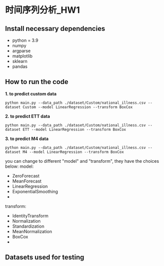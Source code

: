 # 时间序列分析_HW1
## Install necessary dependencies
- python = 3.9
- numpy
- argparse
- matplotlib
- sklearn
- pandas

## How to run the code
**1. to predict custom data**
```
python main.py --data_path ./dataset/Custom/national_illness.csv --dataset Custom --model LinearRegression --transform BoxCox
```
**2. to predict ETT data**
```
python main.py --data_path ./dataset/Custom/national_illness.csv --dataset ETT --model LinearRegression --transform BoxCox
```

**3. to predict M4 data**
```
python main.py --data_path ./dataset/Custom/national_illness.csv --dataset M4 --model LinearRegression --transform BoxCox
```

you can change to different "model" and "transform", they have the choices below:
model:
- ZeroForecast
- MeanForecast
- LinearRegression
- ExponentialSmoothing
- 
transform:
- IdentityTransform
- Normalization
- Standardization
- MeanNormalization
- BoxCox
- 
## Datasets used for testing

